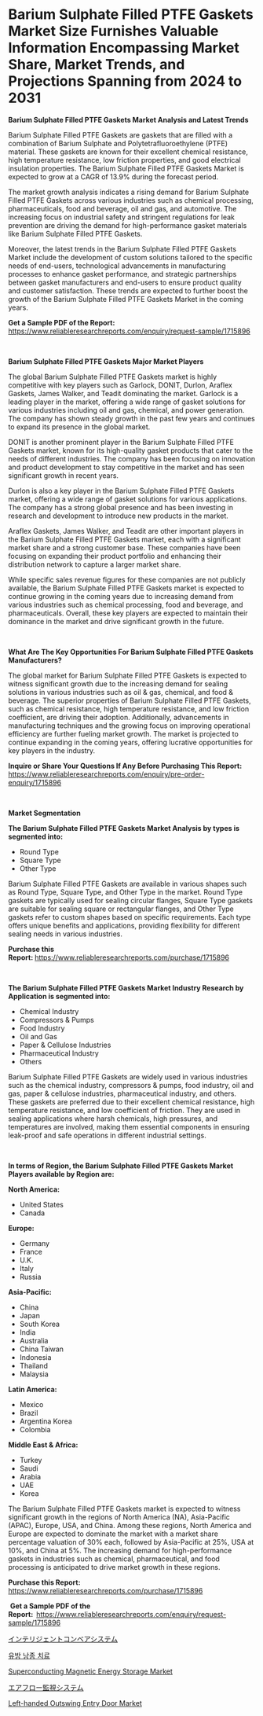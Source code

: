 <p><h1>Barium Sulphate Filled PTFE Gaskets Market Size Furnishes Valuable Information Encompassing Market Share, Market Trends, and Projections Spanning from 2024 to 2031</h1></p><p><strong>Barium Sulphate Filled PTFE Gaskets Market Analysis and Latest Trends</strong></p>
<p><p>Barium Sulphate Filled PTFE Gaskets are gaskets that are filled with a combination of Barium Sulphate and Polytetrafluoroethylene (PTFE) material. These gaskets are known for their excellent chemical resistance, high temperature resistance, low friction properties, and good electrical insulation properties. The Barium Sulphate Filled PTFE Gaskets Market is expected to grow at a CAGR of 13.9% during the forecast period.</p><p>The market growth analysis indicates a rising demand for Barium Sulphate Filled PTFE Gaskets across various industries such as chemical processing, pharmaceuticals, food and beverage, oil and gas, and automotive. The increasing focus on industrial safety and stringent regulations for leak prevention are driving the demand for high-performance gasket materials like Barium Sulphate Filled PTFE Gaskets.</p><p>Moreover, the latest trends in the Barium Sulphate Filled PTFE Gaskets Market include the development of custom solutions tailored to the specific needs of end-users, technological advancements in manufacturing processes to enhance gasket performance, and strategic partnerships between gasket manufacturers and end-users to ensure product quality and customer satisfaction. These trends are expected to further boost the growth of the Barium Sulphate Filled PTFE Gaskets Market in the coming years.</p></p>
<p><strong>Get a Sample PDF of the Report:&nbsp;</strong> <a href="https://www.reliableresearchreports.com/enquiry/request-sample/1715896">https://www.reliableresearchreports.com/enquiry/request-sample/1715896</a></p>
<p>&nbsp;</p>
<p><strong>Barium Sulphate Filled PTFE Gaskets Major Market Players</strong></p>
<p><p>The global Barium Sulphate Filled PTFE Gaskets market is highly competitive with key players such as Garlock, DONIT, Durlon, Araflex Gaskets, James Walker, and Teadit dominating the market. Garlock is a leading player in the market, offering a wide range of gasket solutions for various industries including oil and gas, chemical, and power generation. The company has shown steady growth in the past few years and continues to expand its presence in the global market.</p><p>DONIT is another prominent player in the Barium Sulphate Filled PTFE Gaskets market, known for its high-quality gasket products that cater to the needs of different industries. The company has been focusing on innovation and product development to stay competitive in the market and has seen significant growth in recent years.</p><p>Durlon is also a key player in the Barium Sulphate Filled PTFE Gaskets market, offering a wide range of gasket solutions for various applications. The company has a strong global presence and has been investing in research and development to introduce new products in the market.</p><p>Araflex Gaskets, James Walker, and Teadit are other important players in the Barium Sulphate Filled PTFE Gaskets market, each with a significant market share and a strong customer base. These companies have been focusing on expanding their product portfolio and enhancing their distribution network to capture a larger market share.</p><p>While specific sales revenue figures for these companies are not publicly available, the Barium Sulphate Filled PTFE Gaskets market is expected to continue growing in the coming years due to increasing demand from various industries such as chemical processing, food and beverage, and pharmaceuticals. Overall, these key players are expected to maintain their dominance in the market and drive significant growth in the future.</p></p>
<p>&nbsp;</p>
<p><strong>What Are The Key Opportunities For Barium Sulphate Filled PTFE Gaskets Manufacturers?</strong></p>
<p><p>The global market for Barium Sulphate Filled PTFE Gaskets is expected to witness significant growth due to the increasing demand for sealing solutions in various industries such as oil & gas, chemical, and food & beverage. The superior properties of Barium Sulphate Filled PTFE Gaskets, such as chemical resistance, high temperature resistance, and low friction coefficient, are driving their adoption. Additionally, advancements in manufacturing techniques and the growing focus on improving operational efficiency are further fueling market growth. The market is projected to continue expanding in the coming years, offering lucrative opportunities for key players in the industry.</p></p>
<p><strong>Inquire or Share Your Questions If Any Before Purchasing This Report:</strong> <a href="https://www.reliableresearchreports.com/enquiry/pre-order-enquiry/1715896">https://www.reliableresearchreports.com/enquiry/pre-order-enquiry/1715896</a></p>
<p>&nbsp;</p>
<p><strong>Market Segmentation</strong></p>
<p><strong>The Barium Sulphate Filled PTFE Gaskets Market Analysis by types is segmented into:</strong></p>
<p><ul><li>Round Type</li><li>Square Type</li><li>Other Type</li></ul></p>
<p><p>Barium Sulphate Filled PTFE Gaskets are available in various shapes such as Round Type, Square Type, and Other Type in the market. Round Type gaskets are typically used for sealing circular flanges, Square Type gaskets are suitable for sealing square or rectangular flanges, and Other Type gaskets refer to custom shapes based on specific requirements. Each type offers unique benefits and applications, providing flexibility for different sealing needs in various industries.</p></p>
<p><strong>Purchase this Report:&nbsp;</strong><a href="https://www.reliableresearchreports.com/purchase/1715896">https://www.reliableresearchreports.com/purchase/1715896</a></p>
<p>&nbsp;</p>
<p><strong>The Barium Sulphate Filled PTFE Gaskets Market Industry Research by Application is segmented into:</strong></p>
<p><ul><li>Chemical Industry</li><li>Compressors & Pumps</li><li>Food Industry</li><li>Oil and Gas</li><li>Paper & Cellulose Industries</li><li>Pharmaceutical Industry</li><li>Others</li></ul></p>
<p><p>Barium Sulphate Filled PTFE Gaskets are widely used in various industries such as the chemical industry, compressors & pumps, food industry, oil and gas, paper & cellulose industries, pharmaceutical industry, and others. These gaskets are preferred due to their excellent chemical resistance, high temperature resistance, and low coefficient of friction. They are used in sealing applications where harsh chemicals, high pressures, and temperatures are involved, making them essential components in ensuring leak-proof and safe operations in different industrial settings.</p></p>
<p>&nbsp;</p>
<p><strong>In terms of Region, the Barium Sulphate Filled PTFE Gaskets Market Players available by Region are:</strong></p>
<p>
    <p> <strong> North America: </strong>
        <ul>
            <li>United States</li>
            <li>Canada</li>
        </ul>
        </p> 
    <p> <strong> Europe: </strong>
        <ul>
            <li>Germany</li>
            <li>France</li>
            <li>U.K.</li>
            <li>Italy</li>
            <li>Russia</li>
        </ul>
        </p> 
    <p> <strong> Asia-Pacific: </strong>
        <ul>
            <li>China</li>
            <li>Japan</li>
            <li>South Korea</li>
            <li>India</li>
            <li>Australia</li>
            <li>China Taiwan</li>
            <li>Indonesia</li>
            <li>Thailand</li>
            <li>Malaysia</li>
        </ul>
        </p> 
    <p> <strong> Latin America: </strong>
        <ul>
            <li>Mexico</li>
            <li>Brazil</li>
            <li>Argentina Korea</li>
            <li>Colombia</li>
        </ul>
        </p> 
    <p> <strong> Middle East & Africa: </strong>
        <ul>
            <li>Turkey</li>
            <li>Saudi</li>
            <li>Arabia</li>
            <li>UAE</li>
            <li>Korea</li>
        </ul>
    </p>
    </p>
<p><p>The Barium Sulphate Filled PTFE Gaskets market is expected to witness significant growth in the regions of North America (NA), Asia-Pacific (APAC), Europe, USA, and China. Among these regions, North America and Europe are expected to dominate the market with a market share percentage valuation of 30% each, followed by Asia-Pacific at 25%, USA at 10%, and China at 5%. The increasing demand for high-performance gaskets in industries such as chemical, pharmaceutical, and food processing is anticipated to drive market growth in these regions.</p></p>
<p><strong>Purchase this Report: </strong><a href="https://www.reliableresearchreports.com/purchase/1715896">https://www.reliableresearchreports.com/purchase/1715896</a></p>
<p>&nbsp;<strong>Get a Sample PDF of the Report:&nbsp;&nbsp;</strong><a href="https://www.reliableresearchreports.com/enquiry/request-sample/1715896">https://www.reliableresearchreports.com/enquiry/request-sample/1715896</a></p>
<p><strong></strong></p>
<p><p><a href="https://medium.com/@javiermante/%E3%82%A4%E3%83%B3%E3%83%86%E3%83%AA%E3%82%B8%E3%82%A7%E3%83%B3%E3%83%88%E3%82%B3%E3%83%B3%E3%83%99%E3%82%A2%E3%82%B7%E3%82%B9%E3%83%86%E3%83%A0%E5%B8%82%E5%A0%B4%E3%81%AE%E6%B4%9E%E5%AF%9F-%E5%B8%82%E5%A0%B4%E5%8B%95%E5%90%91-%E6%88%90%E9%95%B7-%E4%BA%88%E6%B8%AC-2024%E5%B9%B4%E3%81%8B%E3%82%892031%E5%B9%B4%E3%81%BE%E3%81%A7-fbff5433cbe3">インテリジェントコンベアシステム</a></p><p><a href="https://medium.com/@loretadervishi2013/%EC%9C%A0%EB%B0%A9-%EB%82%AD%EC%A2%85-%EC%B9%98%EB%A3%8C-%EC%8B%9C%EC%9E%A5-%EC%A7%80%ED%91%9C-%ED%95%B4%EB%8F%85-%EC%8B%9C%EC%9E%A5-%EC%A0%90%EC%9C%A0%EC%9C%A8-%ED%8A%B8%EB%A0%8C%EB%93%9C-%EB%B0%8F-%EC%84%B1%EC%9E%A5-%ED%8C%A8%ED%84%B4-adc921c669eb">유방 낭종 치료</a></p><p><a href="https://github.com/CliffMedina6/Market-Research-Report-List-3/blob/main/superconducting-magnetic-energy-storage-market.md">Superconducting Magnetic Energy Storage Market</a></p><p><a href="https://medium.com/@javiermante/%E3%82%A8%E3%82%A2%E3%83%95%E3%83%AD%E3%83%BC%E3%83%A2%E3%83%8B%E3%82%BF%E3%83%AA%E3%83%B3%E3%82%B0%E3%82%B7%E3%82%B9%E3%83%86%E3%83%A0%E3%81%AE%E5%B8%82%E5%A0%B4%E5%8B%95%E5%90%91%E3%81%A8%E5%B8%82%E5%A0%B4%E5%88%86%E6%9E%90%E3%81%AF-2024%E5%B9%B4%E3%81%8B%E3%82%892031%E5%B9%B4%E3%81%BE%E3%81%A7%E3%81%AE%E4%BA%88%E6%B8%AC%E3%81%95%E3%82%8C%E3%81%A6%E3%81%84%E3%81%BE%E3%81%99-5a09ab60bcb0">エアフロー監視システム</a></p><p><a href="https://summer-dogwood-3e9.notion.site/Left-handed-Outswing-Entry-Door-Market-Size-Market-Trends-and-Growth-Outlook-forecasted-for-period-ee6e9f4d08f247a58fbf967a5b8e033b">Left-handed Outswing Entry Door Market</a></p></p>